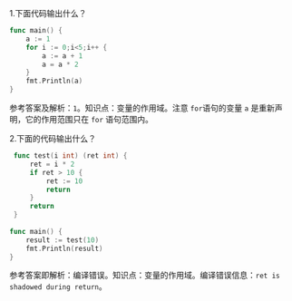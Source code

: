1.下面代码输出什么？

```go
func main() {
    a := 1
    for i := 0;i<5;i++ {
        a := a + 1
        a = a * 2
    }
    fmt.Println(a)
}
```

参考答案及解析：`1`。知识点：变量的作用域。注意 `for`语句的变量 `a` 是重新声明，它的作用范围只在 `for` 语句范围内。

2.下面的代码输出什么？

```go
 func test(i int) (ret int) {
     ret = i * 2
     if ret > 10 {
         ret := 10
         return
     }
     return
 }
 
func main() {
    result := test(10)
    fmt.Println(result)
}
```

参考答案即解析：编译错误。知识点：变量的作用域。编译错误信息：`ret is shadowed during return`。